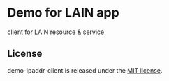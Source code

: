 Demo for LAIN app
=================

client for LAIN resource & service

## License

demo-ipaddr-client is released under the [MIT license](LICENSE).
